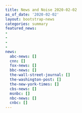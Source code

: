 ```yaml
---
title: News and Noise 2020-02-02
as_of_date: '2020-02-02'
layout: bootstrap-news
categories: summary
featured_news:
- 
- 
- 
- 
news:
  abc-news: []
  cnn: []
  fox-news: []
  bbc-news: []
  the-wall-street-journal: []
  the-washington-post: []
  the-new-york-times: []
  cbs-news: []
  msnbc: []
  nbc-news: []
  cnbc: []
---
```


